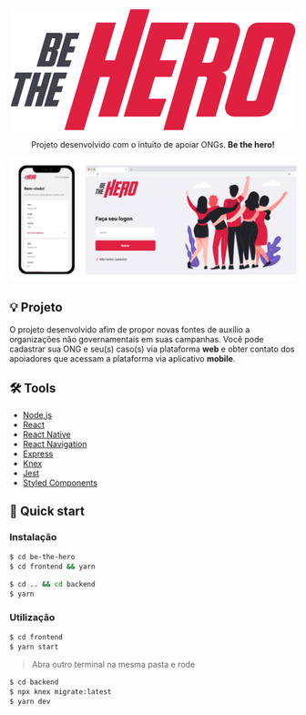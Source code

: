 <div align="center">
  <img src="/logo.svg">
  <p>Projeto desenvolvido com o intuito de apoiar ONGs. <strong>Be the hero!</strong><p>
</div>

![alt Mockup frontend](mockup.png)

## 💡 Projeto

O projeto desenvolvido afim de propor novas fontes de auxílio a organizações não governamentais em suas campanhas.
Você pode cadastrar sua ONG e seu(s) caso(s) via plataforma <strong>web</strong> e obter contato dos apoiadores que acessam a plataforma via aplicativo <strong>mobile</strong>.

## 🛠 Tools

- [Node.js](https://nodejs.org/en/docs/)
- [React](https://reactjs.org/)
- [React Native](http://reactnative.dev/)
- [React Navigation](https://reactnavigation.org/)
- [Express](http://expressjs.com/)
- [Knex](http://knexjs.org/)
- [Jest](https://jestjs.io/)
- [Styled Components](https://styled-components.com/)

## 🚀 Quick start

### Instalação

```bash
$ cd be-the-hero
$ cd frontend && yarn
```

```bash
$ cd .. && cd backend
$ yarn
```

### Utilização

```bash
$ cd frontend
$ yarn start
```

> Abra outro terminal na mesma pasta e rode

```bash
$ cd backend
$ npx knex migrate:latest
$ yarn dev
```
